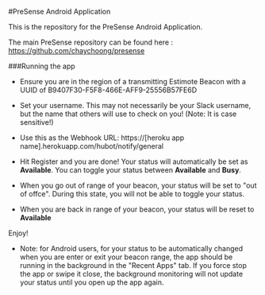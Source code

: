 #PreSense Android Application

This is the repository for the PreSense Android Application. 

The main PreSense repository can be found here : https://github.com/chaychoong/presense

###Running the app

* Ensure you are in the region of a transmitting Estimote Beacon with a UUID of B9407F30-F5F8-466E-AFF9-25556B57FE6D

* Set your username. This may not necessarily be your Slack username, but the name that others will use to check on you! (Note: It is case sensitive!)

* Use this as the Webhook URL: https://[heroku app name].herokuapp.com/hubot/notify/general

* Hit Register and you are done! Your status will automatically be set as **Available**. You can toggle your status between **Available** and **Busy**.

* When you go out of range of your beacon, your status will be set to "out of offce". During this state, you will not be able to toggle your status.

* When you are back in range of your beacon, your status will be reset to **Available**

Enjoy!

* Note: for Android users, for your status to be automatically changed when you are enter or exit your beacon range, the app should be running in the background in the "Recent Apps" tab. If you force stop the app or swipe it close, the background monitoring will not update your status until you open up the app again.

